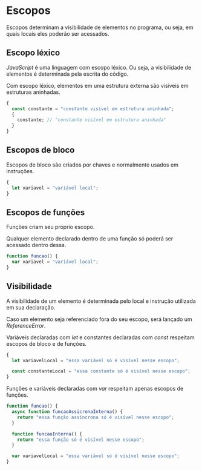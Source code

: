 # Escopos

Escopos determinam a visibilidade de elementos no programa, ou seja, em quais locais eles poderão ser acessados.

## Escopo léxico

_JavaScript_ é uma linguagem com escopo léxico. Ou seja, a visibilidade de elementos é determinada pela escrita do código.

Com escopo léxico, elementos em uma estrutura externa são visíveis em estruturas aninhadas.

```javascript
{
  const constante = "constante visível em estrutura aninhada";
  {
    constante; // "constante visível em estrutura aninhada"
  }
}
```

## Escopos de bloco

Escopos de bloco são criados por chaves e normalmente usados em instruções.

```javascript
{
  let variavel = "variável local";
}
```

## Escopos de funções

Funções criam seu próprio escopo.

Qualquer elemento declarado dentro de uma função só poderá ser acessado dentro dessa.

```javascript
function funcao() {
  var variavel = "variável local";
}
```

## Visibilidade

A visibilidade de um elemento é determinada pelo local e instrução utilizada em sua declaração.

Caso um elemento seja referenciado fora do seu escopo, será lançado um _ReferenceError_.

Variáveis declaradas com _let_ e constantes declaradas com _const_ respeitam escopos de bloco e de funções.

```javascript
{
  let variavelLocal = "essa variável só é visível nesse escopo";

  const constanteLocal = "essa constante só é visível nesse escopo";
}
```

Funções e variáveis declaradas com _var_ respeitam apenas escopos de funções.

```javascript
function funcao() {
  async function funcaoAssicronaInterna() {
    return "essa função assíncrona só é visível nesse escopo";
  }

  function funcaoInterna() {
    return "essa função só é visível nesse escopo";
  }

  var variavelLocal = "essa variável só é visível nesse escopo";
}
```

```

```

